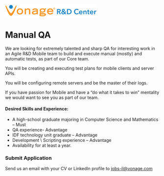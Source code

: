 ![Vonage Logo](../Images/logo-RnD-web.png)

# Manual QA

We are looking for extremely talented and sharp QA for interesting work in an Agile R&D Mobile team to build and execute manual (mostly) and automatic tests, as part of our Core team. 

You will be creating and executing test plans for mobile clients and server APIs.

You will be configuring remote servers and be the master of their logs. 

If you have passion for Mobile and have a “do what it takes to win” mentality we would want to see you as part of our team. 

#### Desired Skills and Experience:
* A high-school graduate majoring in Computer Science and Mathematics – Must
* QA experience- Advantage​
* IDF technology unit graduate – Advantage
* Development \ Scripting experience – Advantage
* Availability for at least a year.

### Submit Application
Send us an email with your CV or LinkedIn profile to <a href="mailto:jobs-il@vonage.com">jobs-il@vonage.com</a>
